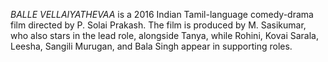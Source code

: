 _BALLE VELLAIYATHEVAA_ is a 2016 Indian Tamil-language comedy-drama film directed by P. Solai Prakash. The film is produced by M. Sasikumar, who also stars in the lead role, alongside Tanya, while Rohini, Kovai Sarala, Leesha, Sangili Murugan, and Bala Singh appear in supporting roles.
